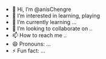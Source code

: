 - 👋 Hi, I’m @anisChengre
- 👀 I’m interested in learning, playing
- 🌱 I’m currently learning ...
- 💞️ I’m looking to collaborate on ..
- 📫 How to reach me ..
- 😄 Pronouns: ...
- ⚡ Fun fact: ...

<!---
anisChengre/anisChengre is a ✨ special ✨ repository because its `README.md` (this file) appears on your GitHub profile.
You can click the Preview link to take a look at your changes.
--->
